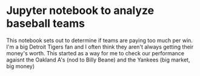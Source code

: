 # Jupyter notebook to analyze baseball teams
This notebook sets out to determine if teams are paying too much per win.
I'm a big Detroit Tigers fan and I often think they aren't always getting their money's worth.
This started as a way for me to check our performance agaisnt the Oakland A's (nod to Billy Beane) and the Yankees (big market, big money)
